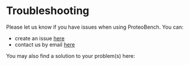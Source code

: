 # Troubleshooting

Please let us know if you have issues when using ProteoBench. You can:

- create an issue [here](https://github.com/Proteobench/ProteoBench/issues/new/choose)
- contact us by email [here](mailto:proteobench@eubic-ms.org?subject=ProteoBench_troubleshooting)

You may also find a solution to your problem(s) here:

